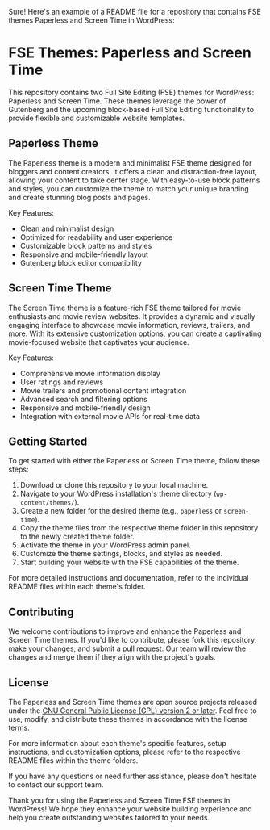 Sure! Here's an example of a README file for a repository that contains FSE themes Paperless and Screen Time in WordPress:

# FSE Themes: Paperless and Screen Time

This repository contains two Full Site Editing (FSE) themes for WordPress: Paperless and Screen Time. These themes leverage the power of Gutenberg and the upcoming block-based Full Site Editing functionality to provide flexible and customizable website templates.

## Paperless Theme

The Paperless theme is a modern and minimalist FSE theme designed for bloggers and content creators. It offers a clean and distraction-free layout, allowing your content to take center stage. With easy-to-use block patterns and styles, you can customize the theme to match your unique branding and create stunning blog posts and pages.

Key Features:
- Clean and minimalist design
- Optimized for readability and user experience
- Customizable block patterns and styles
- Responsive and mobile-friendly layout
- Gutenberg block editor compatibility

## Screen Time Theme

The Screen Time theme is a feature-rich FSE theme tailored for movie enthusiasts and movie review websites. It provides a dynamic and visually engaging interface to showcase movie information, reviews, trailers, and more. With its extensive customization options, you can create a captivating movie-focused website that captivates your audience.

Key Features:
- Comprehensive movie information display
- User ratings and reviews
- Movie trailers and promotional content integration
- Advanced search and filtering options
- Responsive and mobile-friendly design
- Integration with external movie APIs for real-time data

## Getting Started

To get started with either the Paperless or Screen Time theme, follow these steps:

1. Download or clone this repository to your local machine.
2. Navigate to your WordPress installation's theme directory (`wp-content/themes/`).
3. Create a new folder for the desired theme (e.g., `paperless` or `screen-time`).
4. Copy the theme files from the respective theme folder in this repository to the newly created theme folder.
5. Activate the theme in your WordPress admin panel.
6. Customize the theme settings, blocks, and styles as needed.
7. Start building your website with the FSE capabilities of the theme.

For more detailed instructions and documentation, refer to the individual README files within each theme's folder.

## Contributing

We welcome contributions to improve and enhance the Paperless and Screen Time themes. If you'd like to contribute, please fork this repository, make your changes, and submit a pull request. Our team will review the changes and merge them if they align with the project's goals.

## License

The Paperless and Screen Time themes are open source projects released under the [GNU General Public License (GPL) version 2 or later](https://www.gnu.org/licenses/gpl-2.0.html). Feel free to use, modify, and distribute these themes in accordance with the license terms.

For more information about each theme's specific features, setup instructions, and customization options, please refer to the respective README files within the theme folders.

If you have any questions or need further assistance, please don't hesitate to contact our support team.

Thank you for using the Paperless and Screen Time FSE themes in WordPress! We hope they enhance your website building experience and help you create outstanding websites tailored to your needs.